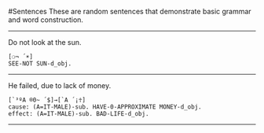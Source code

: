 #Sentences
These are random sentences that demonstrate basic grammar and word construction.

---
Do not look at the sun.
```
[⚆¬ ´☀]
SEE-NOT SUN-d_obj.
```
---
He failed, due to lack of money.
```
[`³ºA ®0~ ´$]→[`A ´¡☥]
cause: (A=IT-MALE)-sub. HAVE-0-APPROXIMATE MONEY-d_obj.
effect: (A=IT-MALE)-sub. BAD-LIFE-d_obj.
```
---
